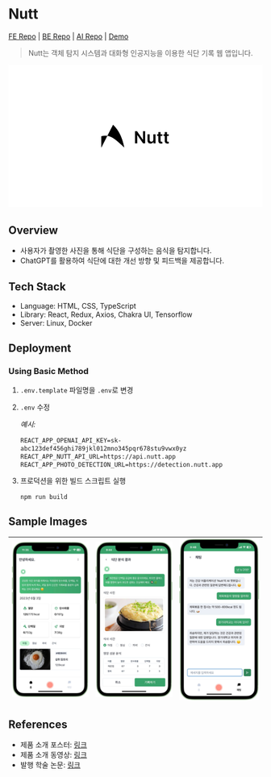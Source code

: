 # Nutt

[FE Repo](https://github.com/radiantbeing/nutt-client) | [BE Repo](https://github.com/Win-9/Nutt) | [AI Repo](https://github.com/MyeongSeok98/Yoloflask) | [Demo](https://nutt.radiant.or.kr)

> Nutt는 객체 탐지 시스템과 대화형 인공지능을 이용한 식단 기록 웹 앱입니다.

![Nutt](./docs/logo.png)

## Overview

- 사용자가 촬영한 사진을 통해 식단을 구성하는 음식을 탐지합니다.
- ChatGPT를 활용하여 식단에 대한 개선 방향 및 피드백을 제공합니다.

## Tech Stack

- Language: HTML, CSS, TypeScript
- Library: React, Redux, Axios, Chakra UI, Tensorflow
- Server: Linux, Docker

## Deployment

### Using Basic Method

1. `.env.template` 파일명을 `.env`로 변경
2. `.env` 수정

   _예시:_

   ```
   REACT_APP_OPENAI_API_KEY=sk-abc123def456ghi789jkl012mno345pqr678stu9vwx0yz
   REACT_APP_NUTT_API_URL=https://api.nutt.app
   REACT_APP_PHOTO_DETECTION_URL=https://detection.nutt.app
   ```

3. 프로덕션을 위한 빌드 스크립트 실행

   ```
   npm run build
   ```

## Sample Images

| ![Home](./docs/home.png) | ![Analysis](./docs/analysis.png) | ![Chat](./docs/chat.png) |
| ------------------------ | -------------------------------- | ------------------------ |

## References

- 제품 소개 포스터: [링크](https://drive.google.com/file/d/1yM4gMDx4Nr9fm3pa4Alu_-HXcN9Tsd10/view?usp=sharing)
- 제품 소개 동영상: [링크](https://drive.google.com/file/d/15eQOzBwcv9FHBkNbaM3pZE-WYCs9kIfu/view?usp=sharing)
- 발행 학술 논문: [링크](http://www.riss.kr/link?id=A108701259)
